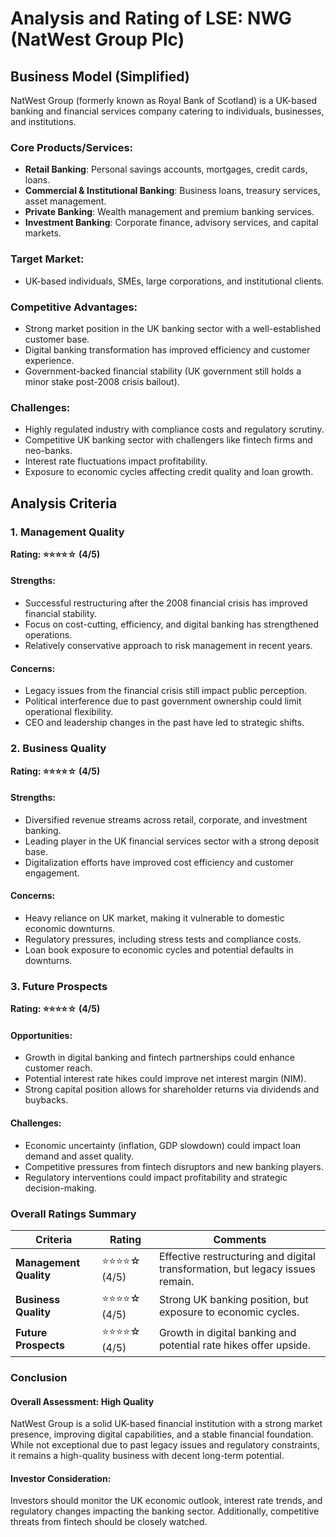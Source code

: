 # Analysis and Rating of LSE: NWG (NatWest Group Plc)

## Business Model (Simplified)
NatWest Group (formerly known as Royal Bank of Scotland) is a UK-based banking and financial services company catering to individuals, businesses, and institutions.

### Core Products/Services:
- **Retail Banking**: Personal savings accounts, mortgages, credit cards, loans.
- **Commercial & Institutional Banking**: Business loans, treasury services, asset management.
- **Private Banking**: Wealth management and premium banking services.
- **Investment Banking**: Corporate finance, advisory services, and capital markets.

### Target Market:
- UK-based individuals, SMEs, large corporations, and institutional clients.

### Competitive Advantages:
- Strong market position in the UK banking sector with a well-established customer base.
- Digital banking transformation has improved efficiency and customer experience.
- Government-backed financial stability (UK government still holds a minor stake post-2008 crisis bailout).

### Challenges:
- Highly regulated industry with compliance costs and regulatory scrutiny.
- Competitive UK banking sector with challengers like fintech firms and neo-banks.
- Interest rate fluctuations impact profitability.
- Exposure to economic cycles affecting credit quality and loan growth.

## Analysis Criteria

### 1. Management Quality
**Rating: ⭐⭐⭐⭐☆ (4/5)**

#### Strengths:
- Successful restructuring after the 2008 financial crisis has improved financial stability.
- Focus on cost-cutting, efficiency, and digital banking has strengthened operations.
- Relatively conservative approach to risk management in recent years.

#### Concerns:
- Legacy issues from the financial crisis still impact public perception.
- Political interference due to past government ownership could limit operational flexibility.
- CEO and leadership changes in the past have led to strategic shifts.

### 2. Business Quality
**Rating: ⭐⭐⭐⭐☆ (4/5)**

#### Strengths:
- Diversified revenue streams across retail, corporate, and investment banking.
- Leading player in the UK financial services sector with a strong deposit base.
- Digitalization efforts have improved cost efficiency and customer engagement.

#### Concerns:
- Heavy reliance on UK market, making it vulnerable to domestic economic downturns.
- Regulatory pressures, including stress tests and compliance costs.
- Loan book exposure to economic cycles and potential defaults in downturns.

### 3. Future Prospects
**Rating: ⭐⭐⭐⭐☆ (4/5)**

#### Opportunities:
- Growth in digital banking and fintech partnerships could enhance customer reach.
- Potential interest rate hikes could improve net interest margin (NIM).
- Strong capital position allows for shareholder returns via dividends and buybacks.

#### Challenges:
- Economic uncertainty (inflation, GDP slowdown) could impact loan demand and asset quality.
- Competitive pressures from fintech disruptors and new banking players.
- Regulatory interventions could impact profitability and strategic decision-making.

### Overall Ratings Summary
| Criteria            | Rating      | Comments  |
|--------------------|------------|-----------|
| **Management Quality** | ⭐⭐⭐⭐☆ (4/5) | Effective restructuring and digital transformation, but legacy issues remain. |
| **Business Quality**   | ⭐⭐⭐⭐☆ (4/5) | Strong UK banking position, but exposure to economic cycles. |
| **Future Prospects**   | ⭐⭐⭐⭐☆ (4/5) | Growth in digital banking and potential rate hikes offer upside. |

### Conclusion

#### **Overall Assessment: High Quality**
NatWest Group is a solid UK-based financial institution with a strong market presence, improving digital capabilities, and a stable financial foundation. While not exceptional due to past legacy issues and regulatory constraints, it remains a high-quality business with decent long-term potential.

#### **Investor Consideration:**
Investors should monitor the UK economic outlook, interest rate trends, and regulatory changes impacting the banking sector. Additionally, competitive threats from fintech should be closely watched.

